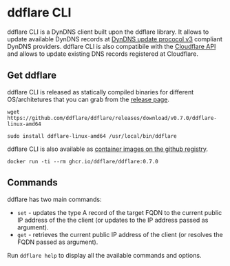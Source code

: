 # ddflare CLI

ddflare CLI is a DynDNS client built upon the ddflare library.
It allows to update available DynDNS records at
[DynDNS update prococol v3](https://help.dyn.com/remote-access-api/)
compliant DynDNS providers.
ddflare CLI is also compatibile with the [Cloudflare API](https://developers.cloudflare.com/api/)
and allows to update existing DNS records registered at Cloudflare.

## Get ddflare

ddflare CLI is released as statically compiled binaries for different OS/architetures that you can grab
from the [release page](https://github.com/ddflare/ddflare/releases/latest).

```console title="example: download and install ddflare x86_64 binary"
wget https://github.com/ddflare/ddflare/releases/download/v0.7.0/ddflare-linux-amd64

sudo install ddflare-linux-amd64 /usr/local/bin/ddflare
```

ddflare CLI is also available as
[container images on the github registry](https://github.com/ddflare/ddflare/pkgs/container/ddflare).

```console title="example: run ddflare in Docker"
docker run -ti --rm ghcr.io/ddflare/ddflare:0.7.0
```

## Commands

ddflare has two main commands:

* `set` - updates the type A record of the target FQDN
to the current public IP address of the the client (or updates to the IP address passed
as argument).
* `get` - retrieves the current public IP address of the client
(or resolves the FQDN passed as argument).

Run `ddflare help` to display all the available commands and options.

